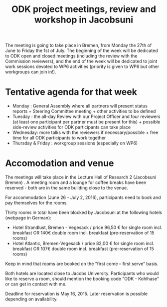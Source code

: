﻿---
layout: post
title: ODK project meetings, review and workshop in Jacobsuni
---

The meeting is going to take place in Bremen, from Monday the 27th of June to Friday the 1st of July. The beginning of the week will be dedicated to ODK open and closed meetings (including the review with the Commission reviewers), and the end of the week will be dedicated to joint work sessions devoted to WP6 activities (priority is given to WP6 but other workgroups can join in!).

# Tentative agenda for that week

-	Monday : General Assembly where all partners will present status reports + Steering Committee meeting + other activities to be defined
-	Tuesday : the all-day Review with our Project Officer and four reviewers (at least one participant per partner must be present for this) + possible side-review activities for ODK participants can take place 
-	Wednesday: more talks with the reviewers if necessary/possible + free time for all ODK participants to work together 
-	Thursday & Friday : workgroup sessions (especially on WP6)


# Accomodation and venue

The meetings will take place in the Lecture Hall of Research 2 (Jacobsuni Bremen) . 
A meeting room and a lounge for coffee breaks have been reserved - both are in the same building close to the venue.  

For accommodation (June 26 - July 2, 2016), participants need to book and pay themselves for the rooms.

Thirty rooms in total have been blocked by Jacobsuni at the following hotels (webpage in German): 
- Hotel Strandlust, Bremen - Vegesack / price 96,50 € for single room incl. breakfast OR 140€ double room incl. breakfast (pre-reservation of 15 rooms) 
- Hotel Atlantic, Bremen-Vegesack /  price 82,00 € for single room incl. breakfast OR 107€ double room incl. breakfast (pre-reservation of 15 rooms) 

Keep in mind that rooms are booked on the "first come – first serve” basis.

Both hotels are located close to Jacobs University. Participants who would like to reserve a room, should mention the booking code "ODK - Kohlhase" or can get in contact with me.

Deadline for reservation is May 16, 2015. Later reservation is possible depending on availability. 
